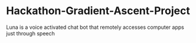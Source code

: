 # Hackathon-Gradient-Ascent-Project
Luna is a voice activated chat bot that remotely accesses computer apps just through speech
